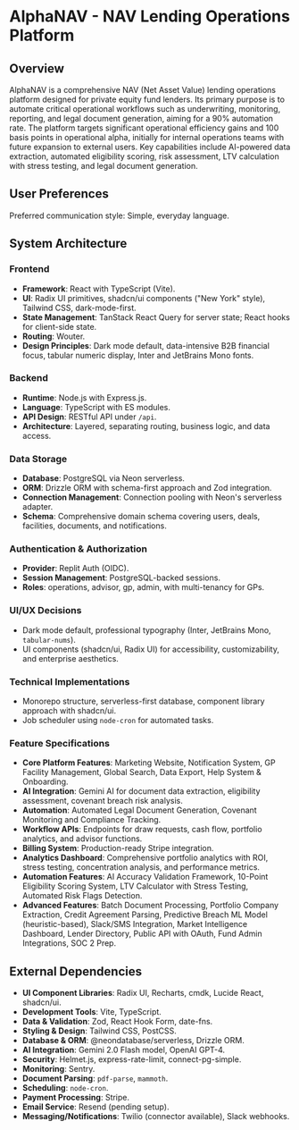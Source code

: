 # AlphaNAV - NAV Lending Operations Platform

## Overview
AlphaNAV is a comprehensive NAV (Net Asset Value) lending operations platform designed for private equity fund lenders. Its primary purpose is to automate critical operational workflows such as underwriting, monitoring, reporting, and legal document generation, aiming for a 90% automation rate. The platform targets significant operational efficiency gains and 100 basis points in operational alpha, initially for internal operations teams with future expansion to external users. Key capabilities include AI-powered data extraction, automated eligibility scoring, risk assessment, LTV calculation with stress testing, and legal document generation.

## User Preferences
Preferred communication style: Simple, everyday language.

## System Architecture

### Frontend
- **Framework**: React with TypeScript (Vite).
- **UI**: Radix UI primitives, shadcn/ui components ("New York" style), Tailwind CSS, dark-mode-first.
- **State Management**: TanStack React Query for server state; React hooks for client-side state.
- **Routing**: Wouter.
- **Design Principles**: Dark mode default, data-intensive B2B financial focus, tabular numeric display, Inter and JetBrains Mono fonts.

### Backend
- **Runtime**: Node.js with Express.js.
- **Language**: TypeScript with ES modules.
- **API Design**: RESTful API under `/api`.
- **Architecture**: Layered, separating routing, business logic, and data access.

### Data Storage
- **Database**: PostgreSQL via Neon serverless.
- **ORM**: Drizzle ORM with schema-first approach and Zod integration.
- **Connection Management**: Connection pooling with Neon's serverless adapter.
- **Schema**: Comprehensive domain schema covering users, deals, facilities, documents, and notifications.

### Authentication & Authorization
- **Provider**: Replit Auth (OIDC).
- **Session Management**: PostgreSQL-backed sessions.
- **Roles**: operations, advisor, gp, admin, with multi-tenancy for GPs.

### UI/UX Decisions
- Dark mode default, professional typography (Inter, JetBrains Mono, `tabular-nums`).
- UI components (shadcn/ui, Radix UI) for accessibility, customizability, and enterprise aesthetics.

### Technical Implementations
- Monorepo structure, serverless-first database, component library approach with shadcn/ui.
- Job scheduler using `node-cron` for automated tasks.

### Feature Specifications
- **Core Platform Features**: Marketing Website, Notification System, GP Facility Management, Global Search, Data Export, Help System & Onboarding.
- **AI Integration**: Gemini AI for document data extraction, eligibility assessment, covenant breach risk analysis.
- **Automation**: Automated Legal Document Generation, Covenant Monitoring and Compliance Tracking.
- **Workflow APIs**: Endpoints for draw requests, cash flow, portfolio analytics, and advisor functions.
- **Billing System**: Production-ready Stripe integration.
- **Analytics Dashboard**: Comprehensive portfolio analytics with ROI, stress testing, concentration analysis, and performance metrics.
- **Automation Features**: AI Accuracy Validation Framework, 10-Point Eligibility Scoring System, LTV Calculator with Stress Testing, Automated Risk Flags Detection.
- **Advanced Features**: Batch Document Processing, Portfolio Company Extraction, Credit Agreement Parsing, Predictive Breach ML Model (heuristic-based), Slack/SMS Integration, Market Intelligence Dashboard, Lender Directory, Public API with OAuth, Fund Admin Integrations, SOC 2 Prep.

## External Dependencies

- **UI Component Libraries**: Radix UI, Recharts, cmdk, Lucide React, shadcn/ui.
- **Development Tools**: Vite, TypeScript.
- **Data & Validation**: Zod, React Hook Form, date-fns.
- **Styling & Design**: Tailwind CSS, PostCSS.
- **Database & ORM**: @neondatabase/serverless, Drizzle ORM.
- **AI Integration**: Gemini 2.0 Flash model, OpenAI GPT-4.
- **Security**: Helmet.js, express-rate-limit, connect-pg-simple.
- **Monitoring**: Sentry.
- **Document Parsing**: `pdf-parse`, `mammoth`.
- **Scheduling**: `node-cron`.
- **Payment Processing**: Stripe.
- **Email Service**: Resend (pending setup).
- **Messaging/Notifications**: Twilio (connector available), Slack webhooks.